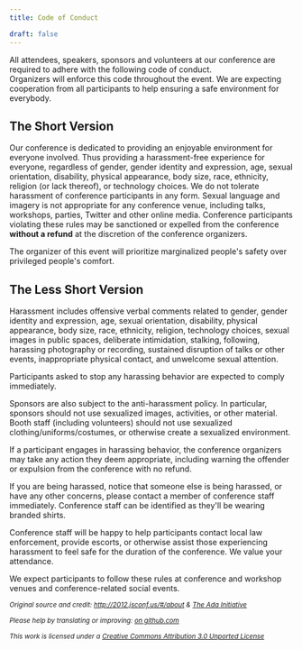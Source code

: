```yaml
---
title: Code of Conduct

draft: false
---
```


All attendees, speakers, sponsors and volunteers at our conference are required to adhere with the following code of conduct.  
Organizers will enforce this code throughout the event. We are expecting cooperation from all participants to help ensuring a safe environment for everybody.

## The Short Version
Our conference is dedicated to providing an enjoyable environment for everyone involved. 
Thus providing a harassment-free experience for everyone, regardless of gender, 
gender identity and expression, age, sexual orientation, disability, physical appearance, 
body size, race, ethnicity, religion (or lack thereof), or technology choices. 
We do not tolerate harassment of conference participants in any form. 
Sexual language and imagery is not appropriate for any conference venue, 
including talks, workshops, parties, Twitter and other online media. 
Conference participants violating these rules may be sanctioned or 
expelled from the conference __without a refund__ at the discretion 
of the conference organizers.

The organizer of this event will prioritize marginalized people's safety over privileged people's comfort.

## The Less Short Version
Harassment includes offensive verbal comments related to gender, gender 
identity and expression, age, sexual orientation, disability, physical 
appearance, body size, race, ethnicity, religion, technology choices, 
sexual images in public spaces, deliberate intimidation, stalking, 
following, harassing photography or recording, sustained disruption of 
talks or other events, inappropriate physical contact, and unwelcome 
sexual attention.

Participants asked to stop any harassing behavior are expected to comply 
immediately.

Sponsors are also subject to the anti-harassment policy. In particular, 
sponsors should not use sexualized images, activities, or other material. 
Booth staff (including volunteers) should not use sexualized 
clothing/uniforms/costumes, or otherwise create a sexualized environment.

If a participant engages in harassing behavior, the conference organizers 
may take any action they deem appropriate, including warning the offender 
or expulsion from the conference with no refund.

If you are being harassed, notice that someone else is being harassed, or 
have any other concerns, please contact a member of conference staff 
immediately. Conference staff can be identified as they'll be wearing 
branded shirts.

Conference staff will be happy to help participants contact 
local law enforcement, provide escorts, or otherwise assist 
those experiencing harassment to feel safe for the duration of the 
conference. We value your attendance.

We expect participants to follow these rules at conference and workshop 
venues and conference-related social events.

<p style="text-align:left;">
  <small>
    <em>Original source and credit:
        <a href="http://2012.jsconf.us/#/about">http://2012.jsconf.us/#/about</a>
        &amp;
        <a href="http://geekfeminism.wikia.com/wiki/Conference_anti-harassment/Policy">The Ada Initiative</a>
        <br />

   Please help by translating or improving:
        <a href="https://github.com/confcodeofconduct/confcodeofconduct.com">on github.com</a>
        <br />

This work is licensed under a <a rel="license" href="http://creativecommons.org/licenses/by/3.0/deed.en_US">Creative Commons Attribution 3.0 Unported License</a>
   </em>
  </small>
 </p>